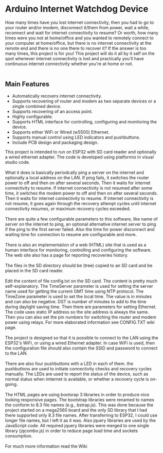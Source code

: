 Arduino Internet Watchdog Device
================================

How many times have you lost internet connectivity, then you had to go to your router and/or modem, disconnect it/them from power, wait a while,  reconnect and wait for internet connectivity to resume? Or worth, how many times were you not at home/office and you wanted to remotely connect to your computer at home/office, but there is no internet connectivity at the remote end and there is no one there to recover it? If the answer is too many times, this project is for you! This project will do it all by it self on the spot whenever internet connectivity is lost and practically you'll have continuous internet connectivity whether you're at home or not.
<br/><br/>
<h2>Main Features</h2>
<ul>
  <li>Automatically recovers internet connectivity.</li>
  <li>Supports recovering of router and modem as two separate devices or a single combined device.</li>
  <li>Supports recovering of an access point.</li>
  <li>Highly configurable.</li>
  <li>Supports HTML interface for controlling, configuring and monitoring the device.</li>
  <li>Supports either WiFi or Wired (w5500) Ethernet.</li>
  <li>Supports manual control using LED indicators and pushbuttons.</li>
  <li>Include PCB design and packaging design.</li>
</ul>
This project is intended to run on ESP32 with SD card reader and optionally a wired ethernet adapter. The code is developed using platformio in visual studio code.
<br/><br/>
What it does is basically periodcally ping a server on the internet and optionally a local address on the LAN. If ping fails, it switches the router power to off and then on after several seconds. Then it waits for internet connectivity to resume. If internet connectivity is not resumed after some time, it switches the modem power to off and then on after several seconds. Then it waits for internet connectivity to resume. If internet connectivity is not resume, it goes again through the recovery attempt cycles until internet connectivity resumes, or maximum recovery cycles exceeded.
<br/><br/>
There are quite a few configurable parameters to this software, like name of server on the internet to ping, an optional alternative internet server to ping if the ping to the first server failed. Also the time for power disconnect and waiting time for connection to resume are configurable and more.
<br/><br/>
There is also an implementation of a web (HTML) site that is used as a human interface for monitoring, controlling and configuring the software. The web site also has a page for reporting recoveries history.
<br/><br/>
The files in the SD directory should be (tree) copied to an SD card and be placed in the SD card reader.
<br/><br/>
Edit the content of file config.txt on the SD card. The content is pretty much self-explanatory. The TimeServer parameter is used for setting the server name used for getting the current GMT time using NTP protocol. The TimeZone parameter is used to set the local time. The value is in minutes and can also be negative. DST is number of minutes to add to the time during daylight saving time. Then there are parameters for setting Ethernet. The code uses static IP address so the site address is always the same. Then you can also set the pin numbers for switching the router and modem power using relays. For more elaborated information see CONFIG.TXT wiki page.
<br/><br/>
The project is designed so that it is possible to connect to the LAN using the ESP32's WiFi, or using a wired Ethernet adapter. In case WiFi is used, then the configuration file should also contain the SSID and password to connect to the LAN.
<br/><br/>
There are also four pushbuttons with a LED in each of them. the pushbuttons are used to initiate connectivity checks and recovery cycles manually. The LEDs are used to report the status of the device, such as normal status when imternet is available, or whether a recovery cycle is on-going.
<br/><br/>
The HTML pages are using bootsrap 3 libraries in order to produce nice looking responsive pages. The bootstrap libraries were renamed to names the conform to 8.3 file names (e.g., bstrap.js). This was done because the project started on a mega2560 board and the only SD library that I had there supported only 8.3 file names. After transferring to ESP32, I could use longer file names, but I left it as it was. Also jquery libraries are used by the JavaScript code. All required jquery libraries were merged to one single library (jqcombo.js) in order to reduce page load time and sockets consumption.</br></br>
For much more information read the Wiki
